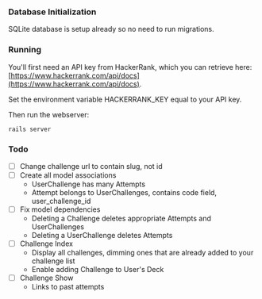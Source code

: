 
### Database Initialization

SQLite database is setup already so no need to run migrations.

### Running

You'll first need an API key from HackerRank, which you can retrieve here: [https://www.hackerrank.com/api/docs](https://www.hackerrank.com/api/docs).

Set the environment variable HACKERRANK\_KEY equal to your API key.

Then run the webserver:

```
rails server
```

### Todo

- [ ] Change challenge url to contain slug, not id
- [ ] Create all model associations
  * UserChallenge has many Attempts
  * Attempt belongs to UserChallenges, contains code field, user\_challenge\_id
- [ ] Fix model dependencies
  * Deleting a Challenge deletes appropriate Attempts and UserChallenges
  * Deleting a UserChallenge deletes Attempts
- [ ] Challenge Index
  * Display all challenges, dimming ones that are already added to your challenge list
  * Enable adding Challenge to User's Deck
- [ ] Challenge Show
  * Links to past attempts
